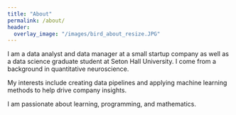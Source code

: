 ```yaml
---
title: "About"
permalink: /about/
header:
  overlay_image: "/images/bird_about_resize.JPG"
---
```


I am a data analyst and data manager at a small startup company as well as a data science graduate student at Seton Hall University. I come from a background in quantitative neuroscience.

My interests include creating data pipelines and applying machine learning methods to help drive company insights. 

I am passionate about learning, programming, and mathematics.

